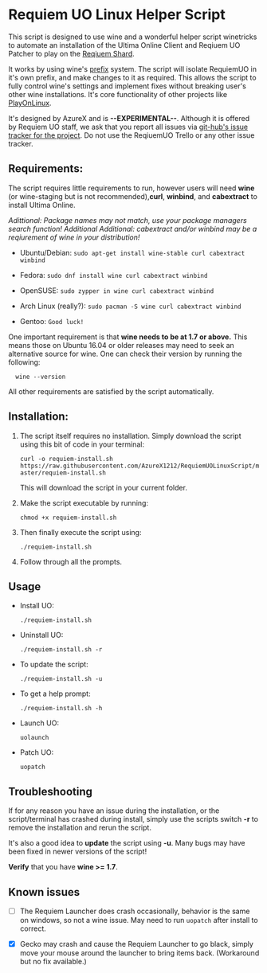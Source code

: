 # Requiem UO Linux Helper Script

This script is designed to use wine and a wonderful helper script winetricks to automate an installation of the Ultima Online Client and Reqiuem UO Patcher to play on the [Reqiuem Shard](http://www.13thrones.com/wordpress/).

It works by using wine's [prefix](https://wiki.winehq.org/FAQ#Can_I_store_the_virtual_Windows_installation_somewhere_other_than_.7E.2F.wine.3F) system. The script will isolate RequiemUO in it's own prefix, and make changes to it as required. This allows the script to fully control wine's settings and implement fixes without breaking user's other wine installations. It's core functionality of other projects like [PlayOnLinux](https://www.playonlinux.com/en/).


It's designed by AzureX and is **--EXPERIMENTAL--**. Although it is offered by Requiem UO staff, we ask that you report all issues via [git-hub's issue tracker for the project](https://github.com/AzureX1212/RequiemUOLinuxScript/issues). Do not use the ReqiuemUO Trello or any other issue tracker.

## Requirements:

The script requires little requirements to run, however users will need **wine** (or wine-staging but is not recommended),**curl**, **winbind**, and **cabextract** to install Ultima Online.

_Adittional: Package names may not match, use your package managers search function!_
_Additional Additional: cabextract and/or winbind may be a reqiurement of wine in your distribution!_

* Ubuntu/Debian: `sudo apt-get install wine-stable curl cabextract winbind`

* Fedora: `sudo dnf install wine curl cabextract winbind`

* OpenSUSE: `sudo zypper in wine curl cabextract winbind`

* Arch Linux (really?): `sudo pacman -S wine curl cabextract winbind`

* Gentoo: `Good luck!`

One important requirement is that **wine needs to be at 1.7 or above.** This means those on Ubuntu 16.04 or older releases may need to seek an alternative source for wine. One can check their version by running the following:

      wine --version

All other requirements are satisfied by the script automatically.

## Installation:

1. The script itself requires no installation. Simply download the script using this bit of code in your terminal:

    `curl -o requiem-install.sh  https://raw.githubusercontent.com/AzureX1212/RequiemUOLinuxScript/master/requiem-install.sh`

    This will download the script in your current folder.

2. Make the script executable by running:

    `chmod +x requiem-install.sh`

3. Then finally execute the script using:

    `./requiem-install.sh`

4. Follow through all the prompts.

## Usage
* Install UO:

    `./requiem-install.sh`

* Uninstall UO:

    `./requiem-install.sh -r`

* To update the script:

    `./requiem-install.sh -u`

* To get a help prompt:

    `./requiem-install.sh -h`

* Launch UO:

    `uolaunch`

* Patch UO:

    `uopatch`

## Troubleshooting

If for any reason you have an issue during the installation, or the script/terminal has crashed during install, simply use the scripts switch **-r** to remove the installation and rerun the script.

It's also a good idea to **update** the script using **-u**. Many bugs may have been fixed in newer versions of the script!

**Verify** that you have **wine >= 1.7**.

## Known issues
- [ ] The Requiem Launcher does crash occasionally, behavior is the same on windows, so not a wine issue. May need to run `uopatch` after install to correct.

- [x] Gecko may crash and cause the Requiem Launcher to go black, simply move your mouse around the launcher to bring items back. (Workaround but no fix available.)

